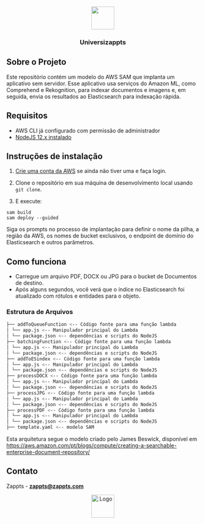 <br />
<p align="center">
  <a href="https://www.zappts.com.br/">
    <img src="https://uploads-ssl.webflow.com/60d39ec767d1cd6ee3eb6f5e/6122c24c585295aac26de440_zappts-logo.svg" height="60">
  </a>

  <h3 align="center">Universizappts</h3>
</p>

## Sobre o Projeto

Este repositório contém um modelo do AWS SAM que implanta um aplicativo sem servidor. Esse aplicativo usa serviços do Amazon ML, como Comprehend e Rekognition, para indexar documentos e imagens e, em seguida, envia os resultados ao Elasticsearch para indexação rápida.

## Requisitos

* AWS CLI já configurado com permissão de administrador
* [NodeJS 12.x instalado](https://nodejs.org/en/download/)

## Instruções de instalação

1. [Crie uma conta da AWS](https://portal.aws.amazon.com/gp/aws/developer/registration/index.html) se ainda não tiver uma e faça login.

1. Clone o repositório em sua máquina de desenvolvimento local usando `git clone`.

1. E execute:
```
sam build
sam deploy --guided
```
Siga os prompts no processo de implantação para definir o nome da pilha, a região da AWS, os nomes de bucket exclusivos, o endpoint de domínio do Elasticsearch e outros parâmetros.

## Como funciona

* Carregue um arquivo PDF, DOCX ou JPG para o bucket de Documentos de destino.
* Após alguns segundos, você verá que o índice no Elasticsearch foi atualizado com rótulos e entidades para o objeto.

### Estrutura de Arquivos
```bash
├── addToQueueFunction <-- Código fonte para uma função lambda
│ └── app.js <-- Manipulador principal do Lambda
│ └── package.json <-- dependências e scripts do NodeJS
├── batchingFunction <-- Código fonte para uma função lambda
│ └── app.js <-- Manipulador principal do Lambda
│ └── package.json <-- dependências e scripts do NodeJS
├── addToESindex <-- Código fonte para uma função lambda
│ └── app.js <-- Manipulador principal do Lambda
│ └── package.json <-- dependências e scripts do NodeJS
├── processDOCX <-- Código fonte para uma função lambda
│ └── app.js <-- Manipulador principal do Lambda
│ └── package.json <-- dependências e scripts do NodeJS
├── processJPG <-- Código fonte para uma função lambda
│ └── app.js <-- Manipulador principal do Lambda
│ └── package.json <-- dependências e scripts do NodeJS
├── processPDF <-- Código fonte para uma função lambda
│ └── app.js <-- Manipulador principal do Lambda
│ └── package.json <-- dependências e scripts do NodeJS
├── template.yaml <-- modelo SAM
```

Esta arquitetura segue o modelo criado pelo James Beswick, disponível em https://aws.amazon.com/pt/blogs/compute/creating-a-searchable-enterprise-document-repository/

## Contato

Zappts - **zappts@zappts.com**
<br />
<p align="center">
  <a href="https://www.zappts.com.br/">
 <img src="https://uploads-ssl.webflow.com/60d39ec767d1cd6ee3eb6f5e/6122c24c585295aac26de440_zappts-logo.svg" height="60" alt="Logo">
  </a>
